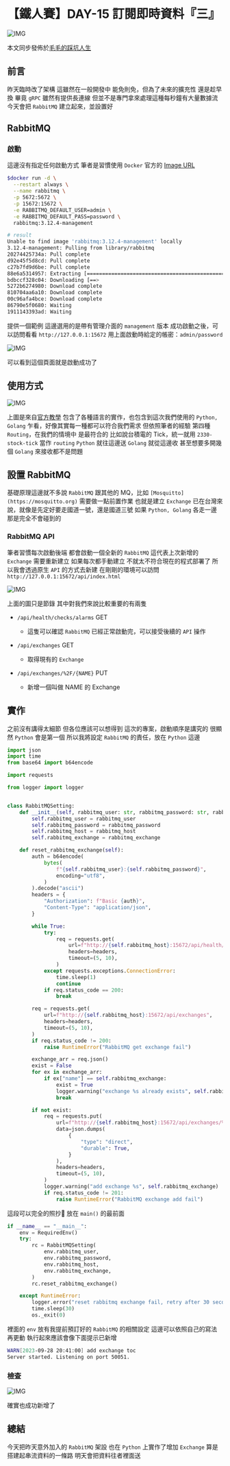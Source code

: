 # 【鐵人賽】DAY-15 訂閱即時資料『三』

![IMG](https://tocandraw.com/wp-content/uploads/2023/09/【鐵人賽】DAY-14-訂閱即時資料『二』-03.png)

本文同步發佈於[毛毛的踩坑人生](https://tocandraw.com/2023-ironman/1051/)

## 前言

昨天臨時改了架構
這雖然在一般開發中
能免則免，但為了未來的擴充性
還是趁早換
畢竟 `gRPC` 雖然有提供長連線
但並不是專門拿來處理這種每秒鐘有大量數據流
今天會把 `RabbitMQ` 建立起來，並設置好

## RabbitMQ

### 啟動

這邊沒有指定任何啟動方式
筆者是習慣使用 `Docker`
官方的 [Image URL](https://hub.docker.com/_/rabbitmq)

```bash
$docker run -d \
  --restart always \
  --name rabbitmq \
  -p 5672:5672 \
  -p 15672:15672 \
  -e RABBITMQ_DEFAULT_USER=admin \
  -e RABBITMQ_DEFAULT_PASS=password \
  rabbitmq:3.12.4-management

# result
Unable to find image 'rabbitmq:3.12.4-management' locally
3.12.4-management: Pulling from library/rabbitmq
20274425734a: Pull complete
d92e45f5d8cd: Pull complete
c27b7fd9d6be: Pull complete
88e6a5314957: Extracting [==================================================>]  10.71kB/10.71kB
bdbccf328c04: Downloading [==>                                                ]  1.058MB/20.48MB
5272b6274980: Download complete
810704aa6a10: Download complete
00c96afa4bce: Download complete
86790e5f0680: Waiting
1911143393ad: Waiting
```

提供一個範例
這邊選用的是帶有管理介面的 `management` 版本
成功啟動之後，可以訪問看看 `http://127.0.0.1:15672`
用上面啟動時給定的帳密：`admin/password`

![IMG](https://tocandraw.com/wp-content/uploads/2023/09/【鐵人賽】DAY-13-訂閱即時資料『三』-01.png)

可以看到這個頁面就是啟動成功了

## 使用方式

![IMG](https://tocandraw.com/wp-content/uploads/2023/09/【鐵人賽】DAY-15-訂閱即時資料『三』-02.png)

上圖是來自[官方教學](https://www.rabbitmq.com/getstarted.html)
包含了各種語言的實作，也包含到這次我們使用的 `Python, Golang`
乍看，好像其實每一種都可以符合我們需求
但依照筆者的經驗
第四種 `Routing`，在我們的情境中
是最符合的
比如說台積電的 Tick，統一就用 `2330-stock-tick` 當作 `routing`
`Python` 就往這邊送
`Golang` 就從這邊收
甚至想要多開幾個 `Golang` 來接收都不是問題

## 設置 RabbitMQ

基礎原理這邊就不多說
`RabbitMQ` 跟其他的 MQ，比如 `[Mosquitto](https://mosquitto.org)`
需要做一點前置作業
也就是建立 `Exchange`
已在台灣來說，就像是先定好要走國道一號，還是國道三號
如果 `Python, Golang` 各走一邊
那是完全不會碰到的

### RabbitMQ API

筆者習慣每次啟動後端
都會啟動一個全新的 `RabbitMQ`
這代表上次新增的 `Exchange` 需要重新建立
如果每次都手動建立
不就太不符合現在的程式部署了
所以我會透過原生 `API` 的方式去新建
在剛剛的環境可以訪問 `http://127.0.0.1:15672/api/index.html`

![IMG](https://tocandraw.com/wp-content/uploads/2023/09/【鐵人賽】DAY-15-訂閱即時資料『三』-03.png)

上面的圖只是節錄
其中對我們來說比較重要的有兩隻

- `/api/health/checks/alarms` GET
  - 這隻可以確認 `RabbitMQ` 已經正常啟動完，可以接受後續的 `API` 操作

- `/api/exchanges` GET
  - 取得現有的 `Exchange`

- `/api/exchanges/%2F/{NAME}` PUT
  - 新增一個叫做 NAME 的 Exchange

## 實作

之前沒有講得太細節
但各位應該可以想得到
這次的專案，啟動順序是講究的
很顯然 `Python` 會是第一個
所以我將設定 `RabbitMQ` 的責任，放在 `Python` 這邊

```python
import json
import time
from base64 import b64encode

import requests

from logger import logger


class RabbitMQSetting:
    def __init__(self, rabbitmq_user: str, rabbitmq_password: str, rabbitmq_host: str, rabbitmq_exchange: str):
        self.rabbitmq_user = rabbitmq_user
        self.rabbitmq_password = rabbitmq_password
        self.rabbitmq_host = rabbitmq_host
        self.rabbitmq_exchange = rabbitmq_exchange

    def reset_rabbitmq_exchange(self):
        auth = b64encode(
            bytes(
                f"{self.rabbitmq_user}:{self.rabbitmq_password}",
                encoding="utf8",
            )
        ).decode("ascii")
        headers = {
            "Authorization": f"Basic {auth}",
            "Content-Type": "application/json",
        }

        while True:
            try:
                req = requests.get(
                    url=f"http://{self.rabbitmq_host}:15672/api/health/checks/alarms",
                    headers=headers,
                    timeout=(5, 10),
                )
            except requests.exceptions.ConnectionError:
                time.sleep(1)
                continue
            if req.status_code == 200:
                break

        req = requests.get(
            url=f"http://{self.rabbitmq_host}:15672/api/exchanges",
            headers=headers,
            timeout=(5, 10),
        )
        if req.status_code != 200:
            raise RuntimeError("RabbitMQ get exchange fail")

        exchange_arr = req.json()
        exist = False
        for ex in exchange_arr:
            if ex["name"] == self.rabbitmq_exchange:
                exist = True
                logger.warning("exchange %s already exists", self.rabbitmq_exchange)
                break

        if not exist:
            req = requests.put(
                url=f"http://{self.rabbitmq_host}:15672/api/exchanges/%2F/{self.rabbitmq_exchange}",
                data=json.dumps(
                    {
                        "type": "direct",
                        "durable": True,
                    }
                ),
                headers=headers,
                timeout=(5, 10),
            )
            logger.warning("add exchange %s", self.rabbitmq_exchange)
            if req.status_code != 201:
                raise RuntimeError("RabbitMQ exchange add fail")
```

這段可以完全的照抄🤣
放在 `main()` 的最前面

```python
if __name__ == "__main__":
    env = RequiredEnv()
    try:
        rc = RabbitMQSetting(
            env.rabbitmq_user,
            env.rabbitmq_password,
            env.rabbitmq_host,
            env.rabbitmq_exchange,
        )
        rc.reset_rabbitmq_exchange()

    except RuntimeError:
        logger.error("reset rabbitmq exchange fail, retry after 30 seconds")
        time.sleep(30)
        os._exit(0)
```

裡面的 `env` 放有我提前預訂好的 `RabbitMQ` 的相關設定
這邊可以依照自己的寫法再更動
執行起來應該會像下面提示已新增

```bash
WARN[2023-09-28 20:41:00] add exchange toc
Server started. Listening on port 50051.
```

### 檢查

![IMG](https://tocandraw.com/wp-content/uploads/2023/09/【鐵人賽】DAY-15-訂閱即時資料『三』-04.png)

確實也成功新增了

## 總結

今天把昨天意外加入的 `RabbitMQ` 架設
也在 `Python` 上實作了增加 `Exchange`
算是搭建起串流資料的一條路
明天會把資料往者裡面送
